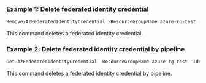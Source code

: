 ### Example 1: Delete federated identity credential
```powershell
Remove-AzFederatedIdentityCredential -ResourceGroupName azure-rg-test -IdentityName uai-pwsh01 -Name fic-pwsh01
```

This command deletes a federated identity credential.

### Example 2: Delete federated identity credential by pipeline
```powershell
Get-AzFederatedIdentityCredential -ResourceGroupName azure-rg-test -IdentityName uai-pwsh01 -Name fic-pwsh01 | Remove-AzFederatedIdentityCredential
```

This command deletes a federated identity credential by pipeline.